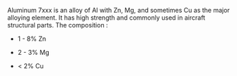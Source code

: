Aluminum 7xxx is an alloy of Al with Zn, Mg, and sometimes Cu as the major alloying element. It has high strength and commonly used in aircraft structural parts. The composition :

* 1 - 8% Zn

* 2 - 3% Mg

* < 2% Cu
